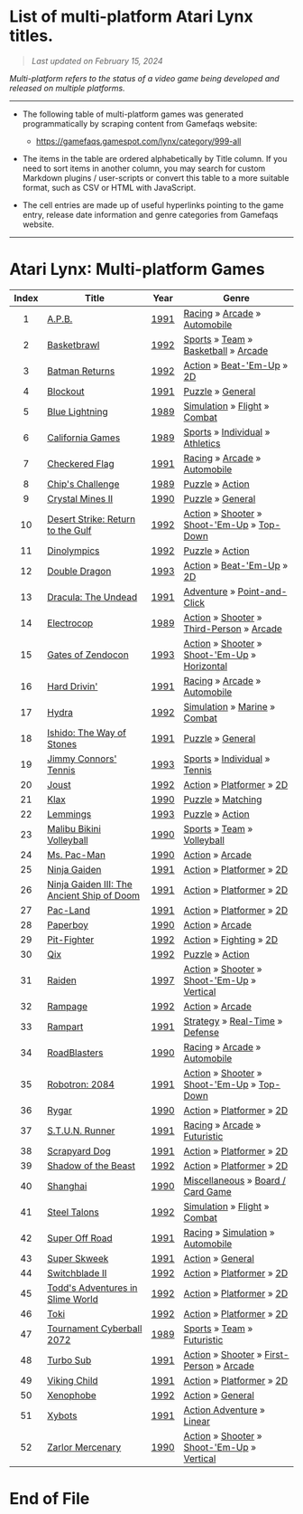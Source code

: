 ﻿# List of multi-platform Atari Lynx titles.

> *Last updated on February 15, 2024*

_Multi-platform refers to the status of a video game being developed and released on multiple platforms._

-----------------------------

 - The following table of multi-platform games was generated programmatically by scraping content from Gamefaqs website: 

    - https://gamefaqs.gamespot.com/lynx/category/999-all
      
 - The items in the table are ordered alphabetically by Title column. If you need to sort items in another column, you may search for custom Markdown plugins / user-scripts or convert this table to a more suitable format, such as CSV or HTML with JavaScript.

 - The cell entries are made up of useful hyperlinks pointing to the game entry, release date information and genre categories from Gamefaqs website.

-----------------------------
# Atari Lynx∶ Multi-platform Games
|Index|Title|Year|Genre|
|:--:|--|--|--|
|1|<a href="https://gamefaqs.gamespot.com/lynx/563366-apb" target="_blank" rel="noopener noreferrer">A.P.B.</a>|<a href="https://gamefaqs.gamespot.com/lynx/563366-apb/data" target="_blank" rel="noopener noreferrer">1991</a>|<a href="https://gamefaqs.gamespot.com/lynx/category/47-racing" target="_blank" rel="noopener noreferrer">Racing</a> &raquo; <a href="https://gamefaqs.gamespot.com/lynx/category/314-racing-arcade" target="_blank" rel="noopener noreferrer">Arcade</a> &raquo; <a href="https://gamefaqs.gamespot.com/lynx/category/232-racing-arcade-automobile" target="_blank" rel="noopener noreferrer">Automobile</a>|
|2|<a href="https://gamefaqs.gamespot.com/lynx/586925-basketbrawl" target="_blank" rel="noopener noreferrer">Basketbrawl</a>|<a href="https://gamefaqs.gamespot.com/lynx/586925-basketbrawl/data" target="_blank" rel="noopener noreferrer">1992</a>|<a href="https://gamefaqs.gamespot.com/lynx/category/43-sports" target="_blank" rel="noopener noreferrer">Sports</a> &raquo; <a href="https://gamefaqs.gamespot.com/lynx/category/91-sports-team" target="_blank" rel="noopener noreferrer">Team</a> &raquo; <a href="https://gamefaqs.gamespot.com/lynx/category/95-sports-team-basketball" target="_blank" rel="noopener noreferrer">Basketball</a> &raquo; <a href="https://gamefaqs.gamespot.com/lynx/category/202-sports-team-basketball-arcade" target="_blank" rel="noopener noreferrer">Arcade</a>|
|3|<a href="https://gamefaqs.gamespot.com/lynx/586926-batman-returns" target="_blank" rel="noopener noreferrer">Batman Returns</a>|<a href="https://gamefaqs.gamespot.com/lynx/586926-batman-returns/data" target="_blank" rel="noopener noreferrer">1992</a>|<a href="https://gamefaqs.gamespot.com/lynx/category/54-action" target="_blank" rel="noopener noreferrer">Action</a> &raquo; <a href="https://gamefaqs.gamespot.com/lynx/category/318-action-beat-em-up" target="_blank" rel="noopener noreferrer">Beat-&#039;Em-Up</a> &raquo; <a href="https://gamefaqs.gamespot.com/lynx/category/160-action-beat-em-up-2d" target="_blank" rel="noopener noreferrer">2D</a>|
|4|<a href="https://gamefaqs.gamespot.com/lynx/586929-blockout" target="_blank" rel="noopener noreferrer">Blockout</a>|<a href="https://gamefaqs.gamespot.com/lynx/586929-blockout/data" target="_blank" rel="noopener noreferrer">1991</a>|<a href="https://gamefaqs.gamespot.com/lynx/category/173-puzzle" target="_blank" rel="noopener noreferrer">Puzzle</a> &raquo; <a href="https://gamefaqs.gamespot.com/lynx/category/281-puzzle-general" target="_blank" rel="noopener noreferrer">General</a>|
|5|<a href="https://gamefaqs.gamespot.com/lynx/586931-blue-lightning" target="_blank" rel="noopener noreferrer">Blue Lightning</a>|<a href="https://gamefaqs.gamespot.com/lynx/586931-blue-lightning/data" target="_blank" rel="noopener noreferrer">1989</a>|<a href="https://gamefaqs.gamespot.com/lynx/category/46-simulation" target="_blank" rel="noopener noreferrer">Simulation</a> &raquo; <a href="https://gamefaqs.gamespot.com/lynx/category/68-simulation-flight" target="_blank" rel="noopener noreferrer">Flight</a> &raquo; <a href="https://gamefaqs.gamespot.com/lynx/category/130-simulation-flight-combat" target="_blank" rel="noopener noreferrer">Combat</a>|
|6|<a href="https://gamefaqs.gamespot.com/lynx/586933-california-games" target="_blank" rel="noopener noreferrer">California Games</a>|<a href="https://gamefaqs.gamespot.com/lynx/586933-california-games/data" target="_blank" rel="noopener noreferrer">1989</a>|<a href="https://gamefaqs.gamespot.com/lynx/category/43-sports" target="_blank" rel="noopener noreferrer">Sports</a> &raquo; <a href="https://gamefaqs.gamespot.com/lynx/category/92-sports-individual" target="_blank" rel="noopener noreferrer">Individual</a> &raquo; <a href="https://gamefaqs.gamespot.com/lynx/category/231-sports-individual-athletics" target="_blank" rel="noopener noreferrer">Athletics</a>|
|7|<a href="https://gamefaqs.gamespot.com/lynx/586934-checkered-flag" target="_blank" rel="noopener noreferrer">Checkered Flag</a>|<a href="https://gamefaqs.gamespot.com/lynx/586934-checkered-flag/data" target="_blank" rel="noopener noreferrer">1991</a>|<a href="https://gamefaqs.gamespot.com/lynx/category/47-racing" target="_blank" rel="noopener noreferrer">Racing</a> &raquo; <a href="https://gamefaqs.gamespot.com/lynx/category/314-racing-arcade" target="_blank" rel="noopener noreferrer">Arcade</a> &raquo; <a href="https://gamefaqs.gamespot.com/lynx/category/232-racing-arcade-automobile" target="_blank" rel="noopener noreferrer">Automobile</a>|
|8|<a href="https://gamefaqs.gamespot.com/lynx/586935-chips-challenge" target="_blank" rel="noopener noreferrer">Chip's Challenge</a>|<a href="https://gamefaqs.gamespot.com/lynx/586935-chips-challenge/data" target="_blank" rel="noopener noreferrer">1989</a>|<a href="https://gamefaqs.gamespot.com/lynx/category/173-puzzle" target="_blank" rel="noopener noreferrer">Puzzle</a> &raquo; <a href="https://gamefaqs.gamespot.com/lynx/category/282-puzzle-action" target="_blank" rel="noopener noreferrer">Action</a>|
|9|<a href="https://gamefaqs.gamespot.com/lynx/586936-crystal-mines-ii" target="_blank" rel="noopener noreferrer">Crystal Mines II</a>|<a href="https://gamefaqs.gamespot.com/lynx/586936-crystal-mines-ii/data" target="_blank" rel="noopener noreferrer">1990</a>|<a href="https://gamefaqs.gamespot.com/lynx/category/173-puzzle" target="_blank" rel="noopener noreferrer">Puzzle</a> &raquo; <a href="https://gamefaqs.gamespot.com/lynx/category/281-puzzle-general" target="_blank" rel="noopener noreferrer">General</a>|
|10|<a href="https://gamefaqs.gamespot.com/lynx/586939-desert-strike-return-to-the-gulf" target="_blank" rel="noopener noreferrer">Desert Strike: Return to the Gulf</a>|<a href="https://gamefaqs.gamespot.com/lynx/586939-desert-strike-return-to-the-gulf/data" target="_blank" rel="noopener noreferrer">1992</a>|<a href="https://gamefaqs.gamespot.com/lynx/category/54-action" target="_blank" rel="noopener noreferrer">Action</a> &raquo; <a href="https://gamefaqs.gamespot.com/lynx/category/55-action-shooter" target="_blank" rel="noopener noreferrer">Shooter</a> &raquo; <a href="https://gamefaqs.gamespot.com/lynx/category/313-action-shooter-shoot-em-up" target="_blank" rel="noopener noreferrer">Shoot-&#039;Em-Up</a> &raquo; <a href="https://gamefaqs.gamespot.com/lynx/category/272-action-shooter-shoot-em-up-top-down" target="_blank" rel="noopener noreferrer">Top-Down</a>|
|11|<a href="https://gamefaqs.gamespot.com/lynx/586940-dinolympics" target="_blank" rel="noopener noreferrer">Dinolympics</a>|<a href="https://gamefaqs.gamespot.com/lynx/586940-dinolympics/data" target="_blank" rel="noopener noreferrer">1992</a>|<a href="https://gamefaqs.gamespot.com/lynx/category/173-puzzle" target="_blank" rel="noopener noreferrer">Puzzle</a> &raquo; <a href="https://gamefaqs.gamespot.com/lynx/category/282-puzzle-action" target="_blank" rel="noopener noreferrer">Action</a>|
|12|<a href="https://gamefaqs.gamespot.com/lynx/586942-double-dragon" target="_blank" rel="noopener noreferrer">Double Dragon</a>|<a href="https://gamefaqs.gamespot.com/lynx/586942-double-dragon/data" target="_blank" rel="noopener noreferrer">1993</a>|<a href="https://gamefaqs.gamespot.com/lynx/category/54-action" target="_blank" rel="noopener noreferrer">Action</a> &raquo; <a href="https://gamefaqs.gamespot.com/lynx/category/318-action-beat-em-up" target="_blank" rel="noopener noreferrer">Beat-&#039;Em-Up</a> &raquo; <a href="https://gamefaqs.gamespot.com/lynx/category/160-action-beat-em-up-2d" target="_blank" rel="noopener noreferrer">2D</a>|
|13|<a href="https://gamefaqs.gamespot.com/lynx/586943-dracula-the-undead" target="_blank" rel="noopener noreferrer">Dracula: The Undead</a>|<a href="https://gamefaqs.gamespot.com/lynx/586943-dracula-the-undead/data" target="_blank" rel="noopener noreferrer">1991</a>|<a href="https://gamefaqs.gamespot.com/lynx/category/50-adventure" target="_blank" rel="noopener noreferrer">Adventure</a> &raquo; <a href="https://gamefaqs.gamespot.com/lynx/category/295-adventure-point-and-click" target="_blank" rel="noopener noreferrer">Point-and-Click</a>|
|14|<a href="https://gamefaqs.gamespot.com/lynx/586944-electrocop" target="_blank" rel="noopener noreferrer">Electrocop</a>|<a href="https://gamefaqs.gamespot.com/lynx/586944-electrocop/data" target="_blank" rel="noopener noreferrer">1989</a>|<a href="https://gamefaqs.gamespot.com/lynx/category/54-action" target="_blank" rel="noopener noreferrer">Action</a> &raquo; <a href="https://gamefaqs.gamespot.com/lynx/category/55-action-shooter" target="_blank" rel="noopener noreferrer">Shooter</a> &raquo; <a href="https://gamefaqs.gamespot.com/lynx/category/80-action-shooter-third-person" target="_blank" rel="noopener noreferrer">Third-Person</a> &raquo; <a href="https://gamefaqs.gamespot.com/lynx/category/182-action-shooter-third-person-arcade" target="_blank" rel="noopener noreferrer">Arcade</a>|
|15|<a href="https://gamefaqs.gamespot.com/lynx/586950-gates-of-zendocon" target="_blank" rel="noopener noreferrer">Gates of Zendocon</a>|<a href="https://gamefaqs.gamespot.com/lynx/586950-gates-of-zendocon/data" target="_blank" rel="noopener noreferrer">1993</a>|<a href="https://gamefaqs.gamespot.com/lynx/category/54-action" target="_blank" rel="noopener noreferrer">Action</a> &raquo; <a href="https://gamefaqs.gamespot.com/lynx/category/55-action-shooter" target="_blank" rel="noopener noreferrer">Shooter</a> &raquo; <a href="https://gamefaqs.gamespot.com/lynx/category/313-action-shooter-shoot-em-up" target="_blank" rel="noopener noreferrer">Shoot-&#039;Em-Up</a> &raquo; <a href="https://gamefaqs.gamespot.com/lynx/category/185-action-shooter-shoot-em-up-horizontal" target="_blank" rel="noopener noreferrer">Horizontal</a>|
|16|<a href="https://gamefaqs.gamespot.com/lynx/586954-hard-drivin" target="_blank" rel="noopener noreferrer">Hard Drivin'</a>|<a href="https://gamefaqs.gamespot.com/lynx/586954-hard-drivin/data" target="_blank" rel="noopener noreferrer">1991</a>|<a href="https://gamefaqs.gamespot.com/lynx/category/47-racing" target="_blank" rel="noopener noreferrer">Racing</a> &raquo; <a href="https://gamefaqs.gamespot.com/lynx/category/314-racing-arcade" target="_blank" rel="noopener noreferrer">Arcade</a> &raquo; <a href="https://gamefaqs.gamespot.com/lynx/category/232-racing-arcade-automobile" target="_blank" rel="noopener noreferrer">Automobile</a>|
|17|<a href="https://gamefaqs.gamespot.com/lynx/586957-hydra" target="_blank" rel="noopener noreferrer">Hydra</a>|<a href="https://gamefaqs.gamespot.com/lynx/586957-hydra/data" target="_blank" rel="noopener noreferrer">1992</a>|<a href="https://gamefaqs.gamespot.com/lynx/category/46-simulation" target="_blank" rel="noopener noreferrer">Simulation</a> &raquo; <a href="https://gamefaqs.gamespot.com/lynx/category/317-simulation-marine" target="_blank" rel="noopener noreferrer">Marine</a> &raquo; <a href="https://gamefaqs.gamespot.com/lynx/category/125-simulation-marine-combat" target="_blank" rel="noopener noreferrer">Combat</a>|
|18|<a href="https://gamefaqs.gamespot.com/lynx/586958-ishido-the-way-of-stones" target="_blank" rel="noopener noreferrer">Ishido: The Way of Stones</a>|<a href="https://gamefaqs.gamespot.com/lynx/586958-ishido-the-way-of-stones/data" target="_blank" rel="noopener noreferrer">1991</a>|<a href="https://gamefaqs.gamespot.com/lynx/category/173-puzzle" target="_blank" rel="noopener noreferrer">Puzzle</a> &raquo; <a href="https://gamefaqs.gamespot.com/lynx/category/281-puzzle-general" target="_blank" rel="noopener noreferrer">General</a>|
|19|<a href="https://gamefaqs.gamespot.com/lynx/586959-jimmy-connors-tennis" target="_blank" rel="noopener noreferrer">Jimmy Connors' Tennis</a>|<a href="https://gamefaqs.gamespot.com/lynx/586959-jimmy-connors-tennis/data" target="_blank" rel="noopener noreferrer">1993</a>|<a href="https://gamefaqs.gamespot.com/lynx/category/43-sports" target="_blank" rel="noopener noreferrer">Sports</a> &raquo; <a href="https://gamefaqs.gamespot.com/lynx/category/92-sports-individual" target="_blank" rel="noopener noreferrer">Individual</a> &raquo; <a href="https://gamefaqs.gamespot.com/lynx/category/101-sports-individual-tennis" target="_blank" rel="noopener noreferrer">Tennis</a>|
|20|<a href="https://gamefaqs.gamespot.com/lynx/586960-joust" target="_blank" rel="noopener noreferrer">Joust</a>|<a href="https://gamefaqs.gamespot.com/lynx/586960-joust/data" target="_blank" rel="noopener noreferrer">1992</a>|<a href="https://gamefaqs.gamespot.com/lynx/category/54-action" target="_blank" rel="noopener noreferrer">Action</a> &raquo; <a href="https://gamefaqs.gamespot.com/lynx/category/56-action-platformer" target="_blank" rel="noopener noreferrer">Platformer</a> &raquo; <a href="https://gamefaqs.gamespot.com/lynx/category/84-action-platformer-2d" target="_blank" rel="noopener noreferrer">2D</a>|
|21|<a href="https://gamefaqs.gamespot.com/lynx/586961-klax" target="_blank" rel="noopener noreferrer">Klax</a>|<a href="https://gamefaqs.gamespot.com/lynx/586961-klax/data" target="_blank" rel="noopener noreferrer">1990</a>|<a href="https://gamefaqs.gamespot.com/lynx/category/173-puzzle" target="_blank" rel="noopener noreferrer">Puzzle</a> &raquo; <a href="https://gamefaqs.gamespot.com/lynx/category/283-puzzle-matching" target="_blank" rel="noopener noreferrer">Matching</a>|
|22|<a href="https://gamefaqs.gamespot.com/lynx/586964-lemmings" target="_blank" rel="noopener noreferrer">Lemmings</a>|<a href="https://gamefaqs.gamespot.com/lynx/586964-lemmings/data" target="_blank" rel="noopener noreferrer">1993</a>|<a href="https://gamefaqs.gamespot.com/lynx/category/173-puzzle" target="_blank" rel="noopener noreferrer">Puzzle</a> &raquo; <a href="https://gamefaqs.gamespot.com/lynx/category/282-puzzle-action" target="_blank" rel="noopener noreferrer">Action</a>|
|23|<a href="https://gamefaqs.gamespot.com/lynx/586966-malibu-bikini-volleyball" target="_blank" rel="noopener noreferrer">Malibu Bikini Volleyball</a>|<a href="https://gamefaqs.gamespot.com/lynx/586966-malibu-bikini-volleyball/data" target="_blank" rel="noopener noreferrer">1990</a>|<a href="https://gamefaqs.gamespot.com/lynx/category/43-sports" target="_blank" rel="noopener noreferrer">Sports</a> &raquo; <a href="https://gamefaqs.gamespot.com/lynx/category/91-sports-team" target="_blank" rel="noopener noreferrer">Team</a> &raquo; <a href="https://gamefaqs.gamespot.com/lynx/category/105-sports-team-volleyball" target="_blank" rel="noopener noreferrer">Volleyball</a>|
|24|<a href="https://gamefaqs.gamespot.com/lynx/586967-ms-pac-man" target="_blank" rel="noopener noreferrer">Ms. Pac-Man</a>|<a href="https://gamefaqs.gamespot.com/lynx/586967-ms-pac-man/data" target="_blank" rel="noopener noreferrer">1990</a>|<a href="https://gamefaqs.gamespot.com/lynx/category/54-action" target="_blank" rel="noopener noreferrer">Action</a> &raquo; <a href="https://gamefaqs.gamespot.com/lynx/category/289-action-arcade" target="_blank" rel="noopener noreferrer">Arcade</a>|
|25|<a href="https://gamefaqs.gamespot.com/lynx/586969-ninja-gaiden" target="_blank" rel="noopener noreferrer">Ninja Gaiden</a>|<a href="https://gamefaqs.gamespot.com/lynx/586969-ninja-gaiden/data" target="_blank" rel="noopener noreferrer">1991</a>|<a href="https://gamefaqs.gamespot.com/lynx/category/54-action" target="_blank" rel="noopener noreferrer">Action</a> &raquo; <a href="https://gamefaqs.gamespot.com/lynx/category/56-action-platformer" target="_blank" rel="noopener noreferrer">Platformer</a> &raquo; <a href="https://gamefaqs.gamespot.com/lynx/category/84-action-platformer-2d" target="_blank" rel="noopener noreferrer">2D</a>|
|26|<a href="https://gamefaqs.gamespot.com/lynx/586970-ninja-gaiden-iii-the-ancient-ship-of-doom" target="_blank" rel="noopener noreferrer">Ninja Gaiden III: The Ancient Ship of Doom</a>|<a href="https://gamefaqs.gamespot.com/lynx/586970-ninja-gaiden-iii-the-ancient-ship-of-doom/data" target="_blank" rel="noopener noreferrer">1991</a>|<a href="https://gamefaqs.gamespot.com/lynx/category/54-action" target="_blank" rel="noopener noreferrer">Action</a> &raquo; <a href="https://gamefaqs.gamespot.com/lynx/category/56-action-platformer" target="_blank" rel="noopener noreferrer">Platformer</a> &raquo; <a href="https://gamefaqs.gamespot.com/lynx/category/84-action-platformer-2d" target="_blank" rel="noopener noreferrer">2D</a>|
|27|<a href="https://gamefaqs.gamespot.com/lynx/586973-pac-land" target="_blank" rel="noopener noreferrer">Pac-Land</a>|<a href="https://gamefaqs.gamespot.com/lynx/586973-pac-land/data" target="_blank" rel="noopener noreferrer">1991</a>|<a href="https://gamefaqs.gamespot.com/lynx/category/54-action" target="_blank" rel="noopener noreferrer">Action</a> &raquo; <a href="https://gamefaqs.gamespot.com/lynx/category/56-action-platformer" target="_blank" rel="noopener noreferrer">Platformer</a> &raquo; <a href="https://gamefaqs.gamespot.com/lynx/category/84-action-platformer-2d" target="_blank" rel="noopener noreferrer">2D</a>|
|28|<a href="https://gamefaqs.gamespot.com/lynx/586974-paperboy" target="_blank" rel="noopener noreferrer">Paperboy</a>|<a href="https://gamefaqs.gamespot.com/lynx/586974-paperboy/data" target="_blank" rel="noopener noreferrer">1990</a>|<a href="https://gamefaqs.gamespot.com/lynx/category/54-action" target="_blank" rel="noopener noreferrer">Action</a> &raquo; <a href="https://gamefaqs.gamespot.com/lynx/category/289-action-arcade" target="_blank" rel="noopener noreferrer">Arcade</a>|
|29|<a href="https://gamefaqs.gamespot.com/lynx/586976-pit-fighter" target="_blank" rel="noopener noreferrer">Pit-Fighter</a>|<a href="https://gamefaqs.gamespot.com/lynx/586976-pit-fighter/data" target="_blank" rel="noopener noreferrer">1992</a>|<a href="https://gamefaqs.gamespot.com/lynx/category/54-action" target="_blank" rel="noopener noreferrer">Action</a> &raquo; <a href="https://gamefaqs.gamespot.com/lynx/category/57-action-fighting" target="_blank" rel="noopener noreferrer">Fighting</a> &raquo; <a href="https://gamefaqs.gamespot.com/lynx/category/86-action-fighting-2d" target="_blank" rel="noopener noreferrer">2D</a>|
|30|<a href="https://gamefaqs.gamespot.com/lynx/586978-qix" target="_blank" rel="noopener noreferrer">Qix</a>|<a href="https://gamefaqs.gamespot.com/lynx/586978-qix/data" target="_blank" rel="noopener noreferrer">1992</a>|<a href="https://gamefaqs.gamespot.com/lynx/category/173-puzzle" target="_blank" rel="noopener noreferrer">Puzzle</a> &raquo; <a href="https://gamefaqs.gamespot.com/lynx/category/282-puzzle-action" target="_blank" rel="noopener noreferrer">Action</a>|
|31|<a href="https://gamefaqs.gamespot.com/lynx/586980-raiden" target="_blank" rel="noopener noreferrer">Raiden</a>|<a href="https://gamefaqs.gamespot.com/lynx/586980-raiden/data" target="_blank" rel="noopener noreferrer">1997</a>|<a href="https://gamefaqs.gamespot.com/lynx/category/54-action" target="_blank" rel="noopener noreferrer">Action</a> &raquo; <a href="https://gamefaqs.gamespot.com/lynx/category/55-action-shooter" target="_blank" rel="noopener noreferrer">Shooter</a> &raquo; <a href="https://gamefaqs.gamespot.com/lynx/category/313-action-shooter-shoot-em-up" target="_blank" rel="noopener noreferrer">Shoot-&#039;Em-Up</a> &raquo; <a href="https://gamefaqs.gamespot.com/lynx/category/83-action-shooter-shoot-em-up-vertical" target="_blank" rel="noopener noreferrer">Vertical</a>|
|32|<a href="https://gamefaqs.gamespot.com/lynx/586981-rampage" target="_blank" rel="noopener noreferrer">Rampage</a>|<a href="https://gamefaqs.gamespot.com/lynx/586981-rampage/data" target="_blank" rel="noopener noreferrer">1992</a>|<a href="https://gamefaqs.gamespot.com/lynx/category/54-action" target="_blank" rel="noopener noreferrer">Action</a> &raquo; <a href="https://gamefaqs.gamespot.com/lynx/category/289-action-arcade" target="_blank" rel="noopener noreferrer">Arcade</a>|
|33|<a href="https://gamefaqs.gamespot.com/lynx/586982-rampart" target="_blank" rel="noopener noreferrer">Rampart</a>|<a href="https://gamefaqs.gamespot.com/lynx/586982-rampart/data" target="_blank" rel="noopener noreferrer">1991</a>|<a href="https://gamefaqs.gamespot.com/lynx/category/45-strategy" target="_blank" rel="noopener noreferrer">Strategy</a> &raquo; <a href="https://gamefaqs.gamespot.com/lynx/category/58-strategy-real-time" target="_blank" rel="noopener noreferrer">Real-Time</a> &raquo; <a href="https://gamefaqs.gamespot.com/lynx/category/303-strategy-real-time-defense" target="_blank" rel="noopener noreferrer">Defense</a>|
|34|<a href="https://gamefaqs.gamespot.com/lynx/586985-roadblasters" target="_blank" rel="noopener noreferrer">RoadBlasters</a>|<a href="https://gamefaqs.gamespot.com/lynx/586985-roadblasters/data" target="_blank" rel="noopener noreferrer">1990</a>|<a href="https://gamefaqs.gamespot.com/lynx/category/47-racing" target="_blank" rel="noopener noreferrer">Racing</a> &raquo; <a href="https://gamefaqs.gamespot.com/lynx/category/314-racing-arcade" target="_blank" rel="noopener noreferrer">Arcade</a> &raquo; <a href="https://gamefaqs.gamespot.com/lynx/category/232-racing-arcade-automobile" target="_blank" rel="noopener noreferrer">Automobile</a>|
|35|<a href="https://gamefaqs.gamespot.com/lynx/586987-robotron-2084" target="_blank" rel="noopener noreferrer">Robotron: 2084</a>|<a href="https://gamefaqs.gamespot.com/lynx/586987-robotron-2084/data" target="_blank" rel="noopener noreferrer">1991</a>|<a href="https://gamefaqs.gamespot.com/lynx/category/54-action" target="_blank" rel="noopener noreferrer">Action</a> &raquo; <a href="https://gamefaqs.gamespot.com/lynx/category/55-action-shooter" target="_blank" rel="noopener noreferrer">Shooter</a> &raquo; <a href="https://gamefaqs.gamespot.com/lynx/category/313-action-shooter-shoot-em-up" target="_blank" rel="noopener noreferrer">Shoot-&#039;Em-Up</a> &raquo; <a href="https://gamefaqs.gamespot.com/lynx/category/272-action-shooter-shoot-em-up-top-down" target="_blank" rel="noopener noreferrer">Top-Down</a>|
|36|<a href="https://gamefaqs.gamespot.com/lynx/586989-rygar" target="_blank" rel="noopener noreferrer">Rygar</a>|<a href="https://gamefaqs.gamespot.com/lynx/586989-rygar/data" target="_blank" rel="noopener noreferrer">1990</a>|<a href="https://gamefaqs.gamespot.com/lynx/category/54-action" target="_blank" rel="noopener noreferrer">Action</a> &raquo; <a href="https://gamefaqs.gamespot.com/lynx/category/56-action-platformer" target="_blank" rel="noopener noreferrer">Platformer</a> &raquo; <a href="https://gamefaqs.gamespot.com/lynx/category/84-action-platformer-2d" target="_blank" rel="noopener noreferrer">2D</a>|
|37|<a href="https://gamefaqs.gamespot.com/lynx/586990-stun-runner" target="_blank" rel="noopener noreferrer">S.T.U.N. Runner</a>|<a href="https://gamefaqs.gamespot.com/lynx/586990-stun-runner/data" target="_blank" rel="noopener noreferrer">1991</a>|<a href="https://gamefaqs.gamespot.com/lynx/category/47-racing" target="_blank" rel="noopener noreferrer">Racing</a> &raquo; <a href="https://gamefaqs.gamespot.com/lynx/category/314-racing-arcade" target="_blank" rel="noopener noreferrer">Arcade</a> &raquo; <a href="https://gamefaqs.gamespot.com/lynx/category/139-racing-arcade-futuristic" target="_blank" rel="noopener noreferrer">Futuristic</a>|
|38|<a href="https://gamefaqs.gamespot.com/lynx/586991-scrapyard-dog" target="_blank" rel="noopener noreferrer">Scrapyard Dog</a>|<a href="https://gamefaqs.gamespot.com/lynx/586991-scrapyard-dog/data" target="_blank" rel="noopener noreferrer">1991</a>|<a href="https://gamefaqs.gamespot.com/lynx/category/54-action" target="_blank" rel="noopener noreferrer">Action</a> &raquo; <a href="https://gamefaqs.gamespot.com/lynx/category/56-action-platformer" target="_blank" rel="noopener noreferrer">Platformer</a> &raquo; <a href="https://gamefaqs.gamespot.com/lynx/category/84-action-platformer-2d" target="_blank" rel="noopener noreferrer">2D</a>|
|39|<a href="https://gamefaqs.gamespot.com/lynx/586992-shadow-of-the-beast" target="_blank" rel="noopener noreferrer">Shadow of the Beast</a>|<a href="https://gamefaqs.gamespot.com/lynx/586992-shadow-of-the-beast/data" target="_blank" rel="noopener noreferrer">1992</a>|<a href="https://gamefaqs.gamespot.com/lynx/category/54-action" target="_blank" rel="noopener noreferrer">Action</a> &raquo; <a href="https://gamefaqs.gamespot.com/lynx/category/56-action-platformer" target="_blank" rel="noopener noreferrer">Platformer</a> &raquo; <a href="https://gamefaqs.gamespot.com/lynx/category/84-action-platformer-2d" target="_blank" rel="noopener noreferrer">2D</a>|
|40|<a href="https://gamefaqs.gamespot.com/lynx/586993-shanghai" target="_blank" rel="noopener noreferrer">Shanghai</a>|<a href="https://gamefaqs.gamespot.com/lynx/586993-shanghai/data" target="_blank" rel="noopener noreferrer">1990</a>|<a href="https://gamefaqs.gamespot.com/lynx/category/49-miscellaneous" target="_blank" rel="noopener noreferrer">Miscellaneous</a> &raquo; <a href="https://gamefaqs.gamespot.com/lynx/category/227-miscellaneous-board-card-game" target="_blank" rel="noopener noreferrer">Board / Card Game</a>|
|41|<a href="https://gamefaqs.gamespot.com/lynx/586998-steel-talons" target="_blank" rel="noopener noreferrer">Steel Talons</a>|<a href="https://gamefaqs.gamespot.com/lynx/586998-steel-talons/data" target="_blank" rel="noopener noreferrer">1992</a>|<a href="https://gamefaqs.gamespot.com/lynx/category/46-simulation" target="_blank" rel="noopener noreferrer">Simulation</a> &raquo; <a href="https://gamefaqs.gamespot.com/lynx/category/68-simulation-flight" target="_blank" rel="noopener noreferrer">Flight</a> &raquo; <a href="https://gamefaqs.gamespot.com/lynx/category/130-simulation-flight-combat" target="_blank" rel="noopener noreferrer">Combat</a>|
|42|<a href="https://gamefaqs.gamespot.com/lynx/587001-super-off-road" target="_blank" rel="noopener noreferrer">Super Off Road</a>|<a href="https://gamefaqs.gamespot.com/lynx/587001-super-off-road/data" target="_blank" rel="noopener noreferrer">1991</a>|<a href="https://gamefaqs.gamespot.com/lynx/category/47-racing" target="_blank" rel="noopener noreferrer">Racing</a> &raquo; <a href="https://gamefaqs.gamespot.com/lynx/category/315-racing-simulation" target="_blank" rel="noopener noreferrer">Simulation</a> &raquo; <a href="https://gamefaqs.gamespot.com/lynx/category/138-racing-simulation-automobile" target="_blank" rel="noopener noreferrer">Automobile</a>|
|43|<a href="https://gamefaqs.gamespot.com/lynx/587002-super-skweek" target="_blank" rel="noopener noreferrer">Super Skweek</a>|<a href="https://gamefaqs.gamespot.com/lynx/587002-super-skweek/data" target="_blank" rel="noopener noreferrer">1991</a>|<a href="https://gamefaqs.gamespot.com/lynx/category/54-action" target="_blank" rel="noopener noreferrer">Action</a> &raquo; <a href="https://gamefaqs.gamespot.com/lynx/category/250-action-general" target="_blank" rel="noopener noreferrer">General</a>|
|44|<a href="https://gamefaqs.gamespot.com/lynx/587003-switchblade-ii" target="_blank" rel="noopener noreferrer">Switchblade II</a>|<a href="https://gamefaqs.gamespot.com/lynx/587003-switchblade-ii/data" target="_blank" rel="noopener noreferrer">1992</a>|<a href="https://gamefaqs.gamespot.com/lynx/category/54-action" target="_blank" rel="noopener noreferrer">Action</a> &raquo; <a href="https://gamefaqs.gamespot.com/lynx/category/56-action-platformer" target="_blank" rel="noopener noreferrer">Platformer</a> &raquo; <a href="https://gamefaqs.gamespot.com/lynx/category/84-action-platformer-2d" target="_blank" rel="noopener noreferrer">2D</a>|
|45|<a href="https://gamefaqs.gamespot.com/lynx/587004-todds-adventures-in-slime-world" target="_blank" rel="noopener noreferrer">Todd's Adventures in Slime World</a>|<a href="https://gamefaqs.gamespot.com/lynx/587004-todds-adventures-in-slime-world/data" target="_blank" rel="noopener noreferrer">1992</a>|<a href="https://gamefaqs.gamespot.com/lynx/category/54-action" target="_blank" rel="noopener noreferrer">Action</a> &raquo; <a href="https://gamefaqs.gamespot.com/lynx/category/56-action-platformer" target="_blank" rel="noopener noreferrer">Platformer</a> &raquo; <a href="https://gamefaqs.gamespot.com/lynx/category/84-action-platformer-2d" target="_blank" rel="noopener noreferrer">2D</a>|
|46|<a href="https://gamefaqs.gamespot.com/lynx/587005-toki" target="_blank" rel="noopener noreferrer">Toki</a>|<a href="https://gamefaqs.gamespot.com/lynx/587005-toki/data" target="_blank" rel="noopener noreferrer">1992</a>|<a href="https://gamefaqs.gamespot.com/lynx/category/54-action" target="_blank" rel="noopener noreferrer">Action</a> &raquo; <a href="https://gamefaqs.gamespot.com/lynx/category/56-action-platformer" target="_blank" rel="noopener noreferrer">Platformer</a> &raquo; <a href="https://gamefaqs.gamespot.com/lynx/category/84-action-platformer-2d" target="_blank" rel="noopener noreferrer">2D</a>|
|47|<a href="https://gamefaqs.gamespot.com/lynx/587006-tournament-cyberball-2072" target="_blank" rel="noopener noreferrer">Tournament Cyberball 2072</a>|<a href="https://gamefaqs.gamespot.com/lynx/587006-tournament-cyberball-2072/data" target="_blank" rel="noopener noreferrer">1989</a>|<a href="https://gamefaqs.gamespot.com/lynx/category/43-sports" target="_blank" rel="noopener noreferrer">Sports</a> &raquo; <a href="https://gamefaqs.gamespot.com/lynx/category/91-sports-team" target="_blank" rel="noopener noreferrer">Team</a> &raquo; <a href="https://gamefaqs.gamespot.com/lynx/category/107-sports-team-futuristic" target="_blank" rel="noopener noreferrer">Futuristic</a>|
|48|<a href="https://gamefaqs.gamespot.com/lynx/587007-turbo-sub" target="_blank" rel="noopener noreferrer">Turbo Sub</a>|<a href="https://gamefaqs.gamespot.com/lynx/587007-turbo-sub/data" target="_blank" rel="noopener noreferrer">1991</a>|<a href="https://gamefaqs.gamespot.com/lynx/category/54-action" target="_blank" rel="noopener noreferrer">Action</a> &raquo; <a href="https://gamefaqs.gamespot.com/lynx/category/55-action-shooter" target="_blank" rel="noopener noreferrer">Shooter</a> &raquo; <a href="https://gamefaqs.gamespot.com/lynx/category/79-action-shooter-first-person" target="_blank" rel="noopener noreferrer">First-Person</a> &raquo; <a href="https://gamefaqs.gamespot.com/lynx/category/152-action-shooter-first-person-arcade" target="_blank" rel="noopener noreferrer">Arcade</a>|
|49|<a href="https://gamefaqs.gamespot.com/lynx/587009-viking-child" target="_blank" rel="noopener noreferrer">Viking Child</a>|<a href="https://gamefaqs.gamespot.com/lynx/587009-viking-child/data" target="_blank" rel="noopener noreferrer">1991</a>|<a href="https://gamefaqs.gamespot.com/lynx/category/54-action" target="_blank" rel="noopener noreferrer">Action</a> &raquo; <a href="https://gamefaqs.gamespot.com/lynx/category/56-action-platformer" target="_blank" rel="noopener noreferrer">Platformer</a> &raquo; <a href="https://gamefaqs.gamespot.com/lynx/category/84-action-platformer-2d" target="_blank" rel="noopener noreferrer">2D</a>|
|50|<a href="https://gamefaqs.gamespot.com/lynx/587013-xenophobe" target="_blank" rel="noopener noreferrer">Xenophobe</a>|<a href="https://gamefaqs.gamespot.com/lynx/587013-xenophobe/data" target="_blank" rel="noopener noreferrer">1992</a>|<a href="https://gamefaqs.gamespot.com/lynx/category/54-action" target="_blank" rel="noopener noreferrer">Action</a> &raquo; <a href="https://gamefaqs.gamespot.com/lynx/category/250-action-general" target="_blank" rel="noopener noreferrer">General</a>|
|51|<a href="https://gamefaqs.gamespot.com/lynx/587014-xybots" target="_blank" rel="noopener noreferrer">Xybots</a>|<a href="https://gamefaqs.gamespot.com/lynx/587014-xybots/data" target="_blank" rel="noopener noreferrer">1991</a>|<a href="https://gamefaqs.gamespot.com/lynx/category/163-action-adventure" target="_blank" rel="noopener noreferrer">Action Adventure</a> &raquo; <a href="https://gamefaqs.gamespot.com/lynx/category/293-action-adventure-linear" target="_blank" rel="noopener noreferrer">Linear</a>|
|52|<a href="https://gamefaqs.gamespot.com/lynx/587015-zarlor-mercenary" target="_blank" rel="noopener noreferrer">Zarlor Mercenary</a>|<a href="https://gamefaqs.gamespot.com/lynx/587015-zarlor-mercenary/data" target="_blank" rel="noopener noreferrer">1990</a>|<a href="https://gamefaqs.gamespot.com/lynx/category/54-action" target="_blank" rel="noopener noreferrer">Action</a> &raquo; <a href="https://gamefaqs.gamespot.com/lynx/category/55-action-shooter" target="_blank" rel="noopener noreferrer">Shooter</a> &raquo; <a href="https://gamefaqs.gamespot.com/lynx/category/313-action-shooter-shoot-em-up" target="_blank" rel="noopener noreferrer">Shoot-&#039;Em-Up</a> &raquo; <a href="https://gamefaqs.gamespot.com/lynx/category/83-action-shooter-shoot-em-up-vertical" target="_blank" rel="noopener noreferrer">Vertical</a>|

# End of File
